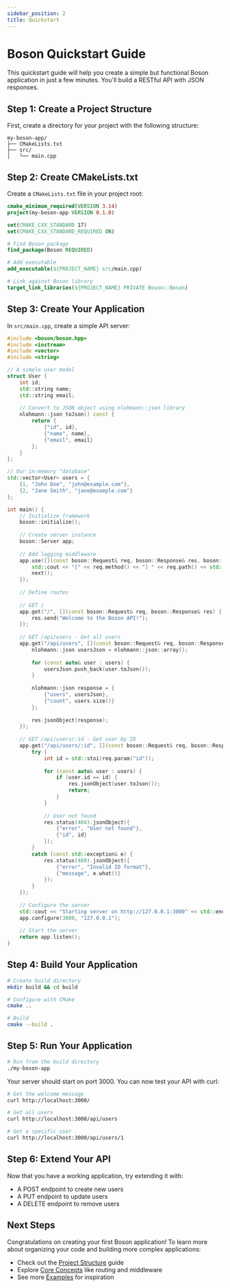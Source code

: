 ```yaml
---
sidebar_position: 2
title: Quickstart
---
```


# Boson Quickstart Guide

This quickstart guide will help you create a simple but functional Boson application in just a few minutes. You'll build a RESTful API with JSON responses.

## Step 1: Create a Project Structure

First, create a directory for your project with the following structure:

```
my-boson-app/
├── CMakeLists.txt
├── src/
│   └── main.cpp
```

## Step 2: Create CMakeLists.txt

Create a `CMakeLists.txt` file in your project root:

```cmake
cmake_minimum_required(VERSION 3.14)
project(my-boson-app VERSION 0.1.0)

set(CMAKE_CXX_STANDARD 17)
set(CMAKE_CXX_STANDARD_REQUIRED ON)

# Find Boson package
find_package(Boson REQUIRED)

# Add executable
add_executable(${PROJECT_NAME} src/main.cpp)

# Link against Boson library
target_link_libraries(${PROJECT_NAME} PRIVATE Boson::Boson)
```

## Step 3: Create Your Application

In `src/main.cpp`, create a simple API server:

```cpp
#include <boson/boson.hpp>
#include <iostream>
#include <vector>
#include <string>

// A simple user model
struct User {
    int id;
    std::string name;
    std::string email;
    
    // Convert to JSON object using nlohmann::json library
    nlohmann::json toJson() const {
        return {
            {"id", id},
            {"name", name},
            {"email", email}
        };
    }
};

// Our in-memory "database"
std::vector<User> users = {
    {1, "John Doe", "john@example.com"},
    {2, "Jane Smith", "jane@example.com"}
};

int main() {
    // Initialize framework
    boson::initialize();
    
    // Create server instance
    boson::Server app;
    
    // Add logging middleware
    app.use([](const boson::Request& req, boson::Response& res, boson::NextFunction& next) {
        std::cout << "[" << req.method() << "] " << req.path() << std::endl;
        next();
    });
    
    // Define routes
    
    // GET /
    app.get("/", [](const boson::Request& req, boson::Response& res) {
        res.send("Welcome to the Boson API!");
    });
    
    // GET /api/users - Get all users
    app.get("/api/users", [](const boson::Request& req, boson::Response& res) {
        nlohmann::json usersJson = nlohmann::json::array();
        
        for (const auto& user : users) {
            usersJson.push_back(user.toJson());
        }
        
        nlohmann::json response = {
            {"users", usersJson},
            {"count", users.size()}
        };
        
        res.jsonObject(response);
    });
    
    // GET /api/users/:id - Get user by ID
    app.get("/api/users/:id", [](const boson::Request& req, boson::Response& res) {
        try {
            int id = std::stoi(req.param("id"));
            
            for (const auto& user : users) {
                if (user.id == id) {
                    res.jsonObject(user.toJson());
                    return;
                }
            }
            
            // User not found
            res.status(404).jsonObject({
                {"error", "User not found"},
                {"id", id}
            });
        }
        catch (const std::exception& e) {
            res.status(400).jsonObject({
                {"error", "Invalid ID format"},
                {"message", e.what()}
            });
        }
    });
    
    // Configure the server
    std::cout << "Starting server on http://127.0.0.1:3000" << std::endl;
    app.configure(3000, "127.0.0.1");
    
    // Start the server
    return app.listen();
}
```

## Step 4: Build Your Application

```bash
# Create build directory
mkdir build && cd build

# Configure with CMake
cmake ..

# Build
cmake --build .
```

## Step 5: Run Your Application

```bash
# Run from the build directory
./my-boson-app
```

Your server should start on port 3000. You can now test your API with curl:

```bash
# Get the welcome message
curl http://localhost:3000/

# Get all users
curl http://localhost:3000/api/users

# Get a specific user
curl http://localhost:3000/api/users/1
```

## Step 6: Extend Your API

Now that you have a working application, try extending it with:

- A POST endpoint to create new users
- A PUT endpoint to update users
- A DELETE endpoint to remove users

## Next Steps

Congratulations on creating your first Boson application! To learn more about organizing your code and building more complex applications:

- Check out the [Project Structure](project-structure) guide
- Explore [Core Concepts](../core-concepts/server) like routing and middleware
- See more [Examples](../examples/rest-api) for inspiration